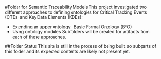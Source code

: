 #Folder for Semantic Traceability Models
This project investigated two different approaches to defining ontologies for Critical Tracking Events (CTEs) and Key Data Elements (KDEs):
* Extending an upper ontology : Basic Formal Ontology (BFO)
* Using ontology modules
Subfolders will be created for artifacts from each of these approaches.

##Folder Status
This site is still in the process of being built, so subparts of this folder and its expected contents are likely not present yet.
